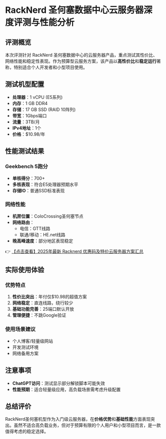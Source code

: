 # RackNerd 圣何塞数据中心云服务器深度评测与性能分析

## 评测概览
本次评测针对 RackNerd 圣何塞数据中心的云服务器产品，重点测试其性价比、网络性能和稳定性表现。作为预算型云服务方案，该产品以**高性价比**和**稳定运行**著称，特别适合个人开发者和小型项目使用。

## 测试机型配置
- **处理器**：1 vCPU (E5系列)
- **内存**：1 GB DDR4
- **存储**：17 GB SSD (RAID 10阵列)
- **带宽**：1Gbps端口
- **流量**：3TB/月
- **IPv4地址**：1个
- **价格**：$10.98/年

## 性能测试结果
### Geekbench 5跑分
- **单核得分**：700+
- **多核表现**：符合E5处理器预期水平
- **存储IO**：普通SSD标准表现

### 网络性能
- **机房位置**：ColoCrossing圣何塞节点
- **网络路由**：
  - 电信：GTT线路
  - 联通/移动：HE.net线路
- **晚高峰速度**：部分地区表现稳定

👉 [【点击查看】2025年最新 Racknerd 优惠码及特价云服务器方案汇总](https://bit.ly/Rack_Nerd)

## 实际使用体验
### 优势特点
1. **性价比突出**：年付仅$10.98的超值方案
2. **网络稳定**：直连线路，绕行较少
3. **基础功能完善**：25端口默认开放
4. **管理便捷**：不跳Google验证

### 使用场景建议
- 个人博客/轻量级网站
- 开发测试环境
- 网络备用方案

## 注意事项
- **ChatGPT访问**：测试显示部分解锁脚本可能失效
- **性能预期**：适合轻量级应用，高负载场景需考虑升级配置

## 总结评价
RackNerd圣何塞机型作为入门级云服务器，在**价格优势**和**基础性能**方面表现突出。虽然不适合高负载业务，但对于预算有限的个人用户和小型项目而言，是一款值得考虑的稳定选择。